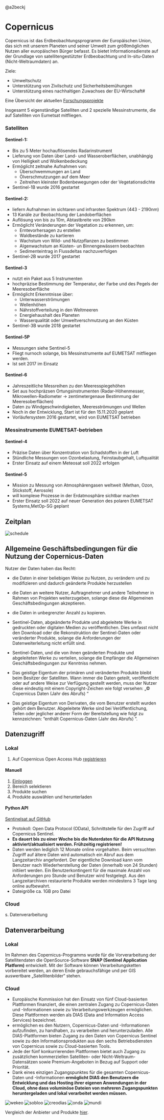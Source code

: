 @a2beckj
# Copernicus

Copernicus ist das Erdbeobachtungsprogramm der Europäischen Union, das sich mit unserem Planeten und seiner Umwelt zum größtmöglichen Nutzen aller europäischen Bürger befasst. Es bietet Informationsdienste auf der Grundlage von satellitengestützter Erdbeobachtung und In-situ-Daten (Nicht-Weltraumdaten) an.

Ziele:
* Umweltschutz
* Unterstützung von Zivilschutz und Sicherheitsbemühungen
* Unterstützung eines nachhaltigen Zuwachses der EU-Wirtschaft#

Eine Übersicht der aktuellen [Forschungsprojekte](https://www.copernicus.eu/en/documentation/research-projects)

Insgesamt 5 eigenständige Satelliten und 2 spezielle Messinstrumente, die auf Satelliten von Eumetsat mitfliegen.

### Satelliten
#### Sentinel-1:
* Bis zu 5 Meter hochauflösendes Radarinstrument
* Lieferung von Daten über Land- und Wasseroberflächen, unabhängig von Helligkeit und Wolkenbedeckung
* Ermöglicht zeitnahe Aufnahmen von: 
  - Überschwemmungen an Land
  - Ölverschmutzungen auf dem Meer
  - Zeitreihen kleinster Bodenbewegungen oder der Vegetationsdichte
* Sentinel-1B wurde 2016 gestartet
  
#### Sentinel-2:
* liefern Aufnahmen im sichtaren und infraroten Spektrum (443 - 2190nm)
* 13 Kanäle zur Beobachtung der Landoberflächen
* Auflösung von bis zu 10m, Abtastbreite von 290km
* Ermöglicht Veränderungen der Vegetation zu erkennen, um:
  - Erntevorhersagen zu erstellen
  - Waldbestände zu kartieren 
  - Wachstum von Wild- und Nutzpflanzen zu bestimmen
  - Algenwachstum an Küsten- un Binnengewässern beobachten
  - Sedimenteintrag in Flussdeltas nachzuverfolgen
* Sentinel-2B wurde 2017 gestartet

#### Sentinel-3
* nutzt ein Paket aus 5 Instrumenten
* hochpräzise Bestimmung der Temperatur, der Farbe und des Pegels der Meeresoberfläche
* Ermöglicht Erkenntnisse über:
  - Unterwasserströmungen
  - Wellenhöhen
  - Nährstoffverteilung in den Weltmeeren
  - Energiehaushalt des Planeten
  - Wasserqualität oder Umweltverschmutzung an den Küsten
* Sentinel-3B wurde 2018 gestartet

#### Sentinel-5P
* Messungen siehe Sentinel-5
* Fliegt nurnoch solange, bis Messinstrumente auf EUMETSAT mitfliegen werden.
* Ist seit 2017 im Einsatz

#### Sentinel-6
* Jahreszeitliche Messreihen zu den Meeresspiegehöhen
* Set aus hochpräzsen Ortungsinstrumenten (Radar-Höhenmesser, Mikrowellen-Radiometer -> zentimetergenaue Bestimmung der Meeresoberflächen)
* Daten zu Windgeschwindigkeiten, Meeresströmungen und Wellen
* Noch in der Entwicklung, Start ist für den 15.11.2020 geplant
* Vorläufersystem 2016 gestartet, wird von EUMETSAT betrieben


### Messinstrumente EUMETSAT-betrieben

#### Sentinel-4
* Präzise Daten über Konzentration von Schadstoffen in der Luft
* Stündliche Messungen von Ozonbelastung, Feinstaubgehalt, Luftqualität
* Erster Einsatz auf einem Meteosat soll 2022 erfolgen

#### Sentinel-5
* Mission zu Messung von Atmosphärengasen weltweit (Methan, Ozon, Stickstoff, Aerosole)
* will komplexe Prozesse in der Erdatmosphäre sichtbar machen
* Erster Einsatz soll 2022 auf neuer Generation des polaren EUMETSAT Systems,MetOp-SG geplant


## Zeitplan

![schedule](images/Schedule.png)


## Allgemeine Geschäftsbedingungen für die Nutzung der Copernicus-Daten
Nutzer der Daten haben das Recht:
* die Daten in einer beliebigen Weise zu Nutzen, zu verändern und zu modifizieren und dadurch geänderte Produkte herzustellen
* die Daten an weitere Nutzer, Auftragnehmer und andere Teilnehmer in Rahmen von Projekten weiterzugeben, solange diese die Allgemeinen Geschäftsbedingungen akzeptieren.
* die Daten in unbegrenzter Anzahl zu kopieren.
* Sentinel-Daten, abgeänderte Produkte und abgeleitete Werke in gedruckten oder digitalen Medien zu veröffentlichen. Dies umfasst nicht den Download oder die Rekonstruktion der Sentinel-Daten oder veränderter Produkte, solange die Anforderungen der Datenweiterleitung nicht erfüllt sind.
* Sentinel-Daten, und die von ihnen geänderten Produkte und abgeleiteten Werke zu verteilen, solange die Empfänger die Allgemeinen Geschäftsbedingungen zur Kenntniss nehmen.

* Das geistige Eigentum der primären und veränderten Produkte bleibt beim Besitzer der Satelliten. Wann immer die Daten geteilt, veröffentlicht oder auf andere Weise zur Verfügung gestellt werden, muss der Nutzer diese eindeutig mit einem Copyright-Zeichen wie folgt versehen: „© Copernicus Daten (Jahr des Abrufs) “
* Das geistige Eigentum von Derivaten, die vom Benutzer erstellt wurden
gehört dem Benutzer. Abgeleitete Werke sind bei Veröffentlichung, Teilen oder jeglicher anderer Form der Bereitstellung wie folgt zu kennzeichnen: “enthält Copernicus-Daten (Jahr des Abrufs) ”.


## Datenzugriff
### Lokal
1. Auf Copernicus Open Access Hub [registrieren](https://scihub.copernicus.eu/userguide/SelfRegistration)

#### Manuell
1. [Einloggen](https://scihub.copernicus.eu/dhus/#/home)
2. Bereich selektieren
3. Produkte suchen
4. Produkte auswählen und herunterladen

#### Python API
[Sentinelsat auf GitHub](https://github.com/sentinelsat/sentinelsat)

* Protokoll: Open Data Protocol (OData), Schnittstelle für den Zugriff auf Copernicus Sentinel.
* **Es dauert bis zu einer Woche bis die Nuterdaten für die API Nutzung aktiviert/aktualisiert werden. Frühzeitig registrieren!**
* Daten werden lediglich 12 Monate online vorgehalten. Beim versuchten Zugriff auf ältere Daten wird automatisch ein Abruf aus dem Langzeitarchiv angefordert. Der eigentliche Download kann vom Benutzer nach Wiederherstellung der Daten (innerhalb von 24 Stunden) initiiert werden. Ein Benutzerkontingent für die maximale Anzahl von Anforderungen pro Stunde und Benutzer wird festgelegt. Aus den Langzeitarchiven restaurierte Produkte werden mindestens 3 Tage lang online aufbewahrt.
* Dateigröße ca. 1GB pro Datei

### Cloud

s. Datenverarbeitung

## Datenverarbeitung

### Lokal

Im Rahmen des Copernicus-Programms wurde für die Vorverarbeitung der Satellitendaten die OpenSource-Software **SNAP (Sentinel Application Platform)** entwickelt. Mit der Software können Verarbeitungsketten vorbereitet werden, an deren Ende gebrauchsfähige und per GIS auswertbare „Satellitenbilder“ stehen.

### Cloud

* Europäische Kommission hat den Einsatz von fünf Cloud-basierten Plattformen finanziert, die einen zentralen Zugang zu Copernicus-Daten und -Informationen sowie zu Verarbeitungswerkzeugen ermöglichen. Diese Plattformen werden als DIAS (Data and Information Access Services) bezeichnet.
* ermöglichen es den Nutzern, Copernicus-Daten und -Informationen aufzufinden, zu handhaben, zu verarbeiten und herunterzuladen. Alle DIAS-Plattformen bieten Zugang zu den Daten von Copernicus Sentinel sowie zu den Informationsprodukten aus den sechs Betriebsdiensten von Copernicus sowie zu Cloud-basierten Tools.
* Jede der fünf konkurrierenden Plattformen bietet auch Zugang zu zusätzlichen kommerziellen Satelliten- oder Nicht-Weltraum-Datensätzen sowie Premium-Angeboten in Bezug auf Support oder Priorität. 
* Dank eines einzigen Zugangspunktes für die gesamten Copernicus-Daten und -Informationen **ermöglicht DIAS den Benutzern die Entwicklung und das Hosting ihrer eigenen Anwendungen in der Cloud, ohne dass voluminöse Dateien von mehreren Zugangspunkten heruntergeladen und lokal verarbeitet werden müssen.** 

![wekeo](images/wekeo.png) ![sobloo](images/sobloo.png)  ![creodias](images/creodias.png) ![onda](images/onda.png) ![mundi](images/mundi.png) 

Vergleich der Anbieter und Produkte [hier](https://earsc.org/dias-comparison/).


